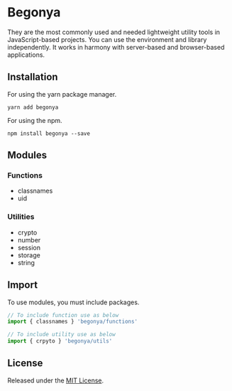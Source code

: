 # Begonya

They are the most commonly used and needed lightweight utility tools in JavaScript-based projects.
You can use the environment and library independently.
It works in harmony with server-based and browser-based applications.

## Installation
For using the yarn package manager.
```
yarn add begonya
```
For using the npm.

```
npm install begonya --save
```

## Modules

### Functions

- classnames
- uid

### Utilities

- crypto
- number
- session
- storage
- string

## Import

To use modules, you must include packages.

```js
// To include function use as below
import { classnames } 'begonya/functions'

// To include utility use as below
import { crpyto } 'begonya/utils'
```

## License 

Released under the [MIT License](http://www.opensource.org/licenses/mit-license.php).